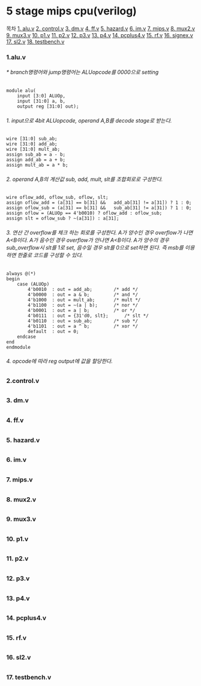 # 5 stage mips cpu(verilog)
목차
[1. alu.v](#1.v)
[2. control.v](#2.v)
[3. dm.v](#3v)
[4. ff.v](#4.v)
[5. hazard.v](#5.v)
[6. im.v](#6.v)
[7. mips.v](#7.v)
[8. mux2.v](#8.v)
[9. mux3.v](#9.v)
[10. p1.v](#10.v)
[11. p2.v](#11.v)
[12. p3.v](#12.v)
[13. p4.v](#13.v)
[14. pcplus4.v](#14.v)
[15. rf.v](#15.v)
[16. signex.v](#16.v)
[17. sl2.v](#17.v)
[18. testbench.v](#contol.v)



<a name="alu.v"></a>
### 1.alu.v
###### * branch명령어와 jump명령어는 ALUopcode를 0000으로 setting

	module alu(
		input [3:0] ALUOp,
		input [31:0] a, b,
		output reg [31:0] out);
###### 1. input으로 4bit ALUopcode,  operand A,B를 decode stage로 받는다.
	wire [31:0] sub_ab;
	wire [31:0] add_ab;
	wire [31:0] mult_ab;
	assign sub_ab = a - b;
	assign add_ab = a + b;
	assign mult_ab = a * b;
###### 2. operand A,B의 계산값 sub, add, mult, slt를 조합회로로 구성한다.
	wire oflow_add, oflow_sub, oflow, slt;
	assign oflow_add = (a[31] == b[31] && 	add_ab[31] != a[31]) ? 1 : 0;
	assign oflow_sub = (a[31] == b[31] && 	sub_ab[31] != a[31]) ? 1 : 0;
	assign oflow = (ALUOp == 4'b0010) ? oflow_add : oflow_sub;
	assign slt = oflow_sub ? ~(a[31]) : a[31];
###### 3.  연산 간 overflow를 체크 하는 회로를 구성한다.  A가 양수인 경우 overflow가 나면 A<B이다. A가 음수인 경우 overflow가 안나면 A<B이다.  A가 양수의 경우 sub_overflow시 slt를 1로 set, 음수일 경우 slt를 0으로 set하면 된다.  즉 msb를 이용하면 한줄로 코드를 구성할 수 있다.
	always @(*) 
	begin
		case (ALUOp)
			4'b0010  : out = add_ab;		/* add */
			4'b0000  : out = a & b;			/* and */
			4'b1000  : out = mult_ab;		/* mult */
			4'b1100  : out = ~(a | b);		/* nor */
			4'b0001  : out = a | b;			/* or */
			4'b0111  : out = {31'd0, slt};		/* slt */
			4'b0110  : out = sub_ab;		/* sub */
			4'b1101  : out = a ^ b;			/* xor */
			default  : out = 0;
		endcase
	end
	endmodule
###### 4.  opcode에 따라 reg output에 값을 할당한다.

### 2.control.v
######
######
######
######
######
######
######
######
######


### 3. dm.v
######
######
######
######
######
######
######
######
######


### 4. ff.v
######
######
######
######
######
######
######
######
######


### 5. hazard.v
######
######
######
######
######
######
######
######
######


### 6. im.v
######
######
######
######
######
######
######
######
######


### 7. mips.v
######
######
######
######
######
######
######
######
######


### 8. mux2.v
######
######
######
######
######
######
######
######
######


### 9. mux3.v
######
######
######
######
######
######
######
######
######


### 10. p1.v
######
######
######
######
######
######
######
######
######


### 11. p2.v
######
######
######
######
######
######
######
######
######


### 12. p3.v
######
######
######
######
######
######
######
######
######

### 13. p4.v
######
######
######
######
######
######
######
######
######


### 14. pcplus4.v
######
######
######
######
######
######
######
######
######


### 15. rf.v
######
######
######
######
######
######
######
######
######


### 16. sl2.v
######
######
######
######
######
######
######
######
######


### 17. testbench.v 
######
######
######
######
######
######
######
######
######
<!--stackedit_data:
eyJoaXN0b3J5IjpbMjAwMTEzNTA0LDE2NTUxNDU3NDYsLTE0Nz
MyOTg4MjIsMTUwNTU0ODIyOCwxNDM1NTI5MTI2LC0xMDc2MTU4
ODgxLC0yMDQxNTkwMzA1LC0yMTc5MTQ0MjYsMjYyNjk0MzQ2LD
E0MDgxMDkwNzIsMTM3NjgwMTY2MCwxNTIxODQxMjIyLDUyMTMy
Mzc0NSwxNDQ4MTg2MzQ4LC04MzI5OTIyNjcsMTgxMzQ0OTIxLC
0xNTQzMzI2NjUwLDU1Nzc0Mzk1MCwxMzU3MDI3MDYzLDU3MDQ0
ODA3NV19
-->